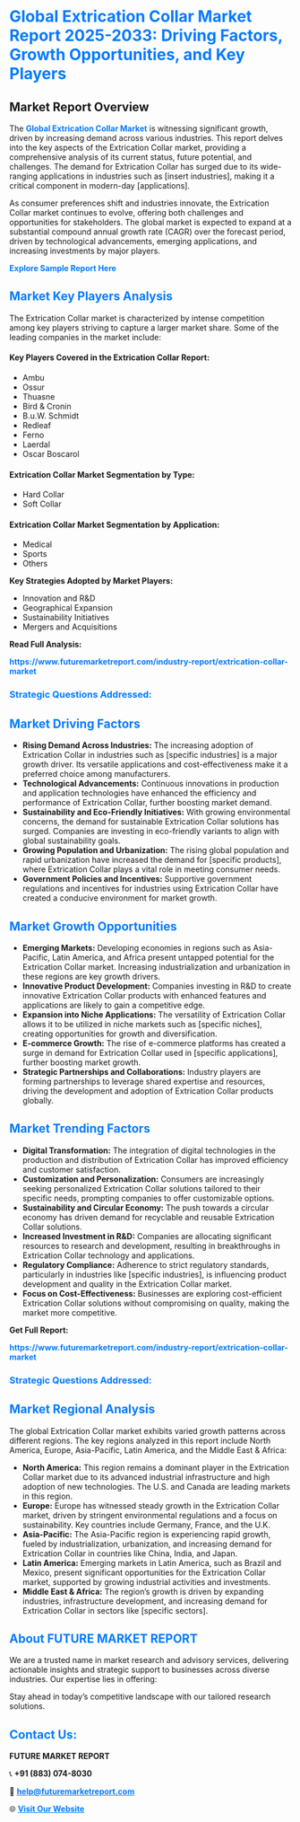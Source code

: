 <h1 style="color: #007BFF;">Global Extrication Collar Market Report 2025-2033: Driving Factors, Growth Opportunities, and Key Players</h1>

<section id="overview">
<h2>Market Report Overview</h2>
<p>The <a href="https://www.futuremarketreport.com/industry-report/extrication-collar-market" style="color: #007BFF; text-decoration: none;"><strong>Global Extrication Collar Market</strong></a> is witnessing significant growth, driven by increasing demand across various industries. This report delves into the key aspects of the Extrication Collar market, providing a comprehensive analysis of its current status, future potential, and challenges. The demand for Extrication Collar has surged due to its wide-ranging applications in industries such as [insert industries], making it a critical component in modern-day [applications].</p>
<p>As consumer preferences shift and industries innovate, the Extrication Collar market continues to evolve, offering both challenges and opportunities for stakeholders. The global market is expected to expand at a substantial compound annual growth rate (CAGR) over the forecast period, driven by technological advancements, emerging applications, and increasing investments by major players.</p>
</section>

<section id="overview">
<p><a href="https://www.futuremarketreport.com/request-sample/reportId=108345" style="color: #007BFF; text-decoration: none;"><strong>Explore Sample Report Here</strong></a></p>
</section>

<section id="key-players">
<h2 style="color: #007BFF;">Market Key Players Analysis</h2>
<p>The Extrication Collar market is characterized by intense competition among key players striving to capture a larger market share. Some of the leading companies in the market include:</p>
<h4>Key Players Covered in the Extrication Collar Report:</h4>
<ul><li>Ambu</li><li>Ossur</li><li>Thuasne</li><li>Bird &amp; Cronin</li><li>B.u.W. Schmidt</li><li>Redleaf</li><li>Ferno</li><li>Laerdal</li><li>Oscar Boscarol</li></ul>
<h4>Extrication Collar Market Segmentation by Type:</h4>
<ul><li>Hard Collar</li><li>Soft Collar</li></ul>

<h4>Extrication Collar Market Segmentation by Application:</h4>
<ul><li>Medical</li><li>Sports</li><li>Others</li></ul>
<p><strong>Key Strategies Adopted by Market Players:</strong></p>
<ul>
<li>Innovation and R&D</li>
<li>Geographical Expansion</li>
<li>Sustainability Initiatives</li>
<li>Mergers and Acquisitions</li>
</ul>
</section>

<section>
<p><strong>Read Full Analysis: </strong></p><a href="https://www.futuremarketreport.com/industry-report/extrication-collar-market" style="color: #007BFF; text-decoration: none;"><strong>https://www.futuremarketreport.com/industry-report/extrication-collar-market</strong></a>
<h3 style="color: #007BFF;">Strategic Questions Addressed:</h3>
</section>

<section id="driving-factors">
<h2 style="color: #007BFF;">Market Driving Factors</h2>
<ul>
<li><strong>Rising Demand Across Industries:</strong> The increasing adoption of Extrication Collar in industries such as [specific industries] is a major growth driver. Its versatile applications and cost-effectiveness make it a preferred choice among manufacturers.</li>
<li><strong>Technological Advancements:</strong> Continuous innovations in production and application technologies have enhanced the efficiency and performance of Extrication Collar, further boosting market demand.</li>
<li><strong>Sustainability and Eco-Friendly Initiatives:</strong> With growing environmental concerns, the demand for sustainable Extrication Collar solutions has surged. Companies are investing in eco-friendly variants to align with global sustainability goals.</li>
<li><strong>Growing Population and Urbanization:</strong> The rising global population and rapid urbanization have increased the demand for [specific products], where Extrication Collar plays a vital role in meeting consumer needs.</li>
<li><strong>Government Policies and Incentives:</strong> Supportive government regulations and incentives for industries using Extrication Collar have created a conducive environment for market growth.</li>
</ul>
</section>

<section id="growth-opportunities">
<h2 style="color: #007BFF;">Market Growth Opportunities</h2>
<ul>
<li><strong>Emerging Markets:</strong> Developing economies in regions such as Asia-Pacific, Latin America, and Africa present untapped potential for the Extrication Collar market. Increasing industrialization and urbanization in these regions are key growth drivers.</li>
<li><strong>Innovative Product Development:</strong> Companies investing in R&D to create innovative Extrication Collar products with enhanced features and applications are likely to gain a competitive edge.</li>
<li><strong>Expansion into Niche Applications:</strong> The versatility of Extrication Collar allows it to be utilized in niche markets such as [specific niches], creating opportunities for growth and diversification.</li>
<li><strong>E-commerce Growth:</strong> The rise of e-commerce platforms has created a surge in demand for Extrication Collar used in [specific applications], further boosting market growth.</li>
<li><strong>Strategic Partnerships and Collaborations:</strong> Industry players are forming partnerships to leverage shared expertise and resources, driving the development and adoption of Extrication Collar products globally.</li>
</ul>
</section>

<section id="trending-factors">
<h2 style="color: #007BFF;">Market Trending Factors</h2>
<ul>
<li><strong>Digital Transformation:</strong> The integration of digital technologies in the production and distribution of Extrication Collar has improved efficiency and customer satisfaction.</li>
<li><strong>Customization and Personalization:</strong> Consumers are increasingly seeking personalized Extrication Collar solutions tailored to their specific needs, prompting companies to offer customizable options.</li>
<li><strong>Sustainability and Circular Economy:</strong> The push towards a circular economy has driven demand for recyclable and reusable Extrication Collar solutions.</li>
<li><strong>Increased Investment in R&D:</strong> Companies are allocating significant resources to research and development, resulting in breakthroughs in Extrication Collar technology and applications.</li>
<li><strong>Regulatory Compliance:</strong> Adherence to strict regulatory standards, particularly in industries like [specific industries], is influencing product development and quality in the Extrication Collar market.</li>
<li><strong>Focus on Cost-Effectiveness:</strong> Businesses are exploring cost-efficient Extrication Collar solutions without compromising on quality, making the market more competitive.</li>
</ul>
</section>

<section>
<p><strong>Get Full Report: </strong></p><a href="https://www.futuremarketreport.com/industry-report/extrication-collar-market" style="color: #007BFF; text-decoration: none;"><strong>https://www.futuremarketreport.com/industry-report/extrication-collar-market</strong></a>
<h3 style="color: #007BFF;">Strategic Questions Addressed:</h3>
</section>


<section id="regional-analysis">
<h2 style="color: #007BFF;">Market Regional Analysis</h2>
<p>The global Extrication Collar market exhibits varied growth patterns across different regions. The key regions analyzed in this report include North America, Europe, Asia-Pacific, Latin America, and the Middle East & Africa:</p>
<ul>
<li><strong>North America:</strong> This region remains a dominant player in the Extrication Collar market due to its advanced industrial infrastructure and high adoption of new technologies. The U.S. and Canada are leading markets in this region.</li>
<li><strong>Europe:</strong> Europe has witnessed steady growth in the Extrication Collar market, driven by stringent environmental regulations and a focus on sustainability. Key countries include Germany, France, and the U.K.</li>
<li><strong>Asia-Pacific:</strong> The Asia-Pacific region is experiencing rapid growth, fueled by industrialization, urbanization, and increasing demand for Extrication Collar in countries like China, India, and Japan.</li>
<li><strong>Latin America:</strong> Emerging markets in Latin America, such as Brazil and Mexico, present significant opportunities for the Extrication Collar market, supported by growing industrial activities and investments.</li>
<li><strong>Middle East & Africa:</strong> The region’s growth is driven by expanding industries, infrastructure development, and increasing demand for Extrication Collar in sectors like [specific sectors].</li>
</ul>
</section>

<footer>
<h2 style="color: #007BFF;">About FUTURE MARKET REPORT</h2>
<p>We are a trusted name in market research and advisory services, delivering actionable insights and strategic support to businesses across diverse industries. Our expertise lies in offering:</p>

<p>Stay ahead in today’s competitive landscape with our tailored research solutions.</p>

<h2 style="color: #007BFF;">Contact Us:</h2>
<p><strong>FUTURE MARKET REPORT</strong></p>
<p>📞 <strong>+91 (883) 074-8030</strong></p>
<p>📧 <strong><a href="mailto:help@futuremarketreport.com" style="color: #007BFF;">help@futuremarketreport.com</a></strong></p>
<p>🌐 <strong><a href="https://www.futuremarketreport.com/" style="color: #007BFF;">Visit Our Website</a></strong></p>
</footer>